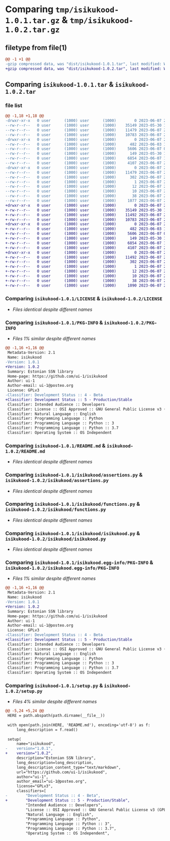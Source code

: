# Comparing `tmp/isikukood-1.0.1.tar.gz` & `tmp/isikukood-1.0.2.tar.gz`

## filetype from file(1)

```diff
@@ -1 +1 @@
-gzip compressed data, was "dist/isikukood-1.0.1.tar", last modified: Wed Jun  7 21:12:37 2023, max compression
+gzip compressed data, was "dist/isikukood-1.0.2.tar", last modified: Wed Jun  7 21:17:55 2023, max compression
```

## Comparing `isikukood-1.0.1.tar` & `isikukood-1.0.2.tar`

### file list

```diff
@@ -1,18 +1,18 @@
-drwxr-xr-x   0 user      (1000) user      (1000)        0 2023-06-07 21:12:37.000000 isikukood-1.0.1/
--rw-r--r--   0 user      (1000) user      (1000)    35149 2023-05-30 11:16:14.000000 isikukood-1.0.1/LICENSE
--rw-r--r--   0 user      (1000) user      (1000)    11479 2023-06-07 21:12:37.000000 isikukood-1.0.1/PKG-INFO
--rw-r--r--   0 user      (1000) user      (1000)    10783 2023-06-07 20:58:43.000000 isikukood-1.0.1/README.md
-drwxr-xr-x   0 user      (1000) user      (1000)        0 2023-06-07 21:12:37.000000 isikukood-1.0.1/isikukood/
--rw-r--r--   0 user      (1000) user      (1000)      482 2023-06-03 15:39:16.000000 isikukood-1.0.1/isikukood/__init__.py
--rw-r--r--   0 user      (1000) user      (1000)     5606 2023-06-07 08:19:34.000000 isikukood-1.0.1/isikukood/assertions.py
--rw-r--r--   0 user      (1000) user      (1000)      149 2023-05-30 13:24:27.000000 isikukood-1.0.1/isikukood/errors.py
--rw-r--r--   0 user      (1000) user      (1000)     6854 2023-06-07 19:57:01.000000 isikukood-1.0.1/isikukood/functions.py
--rw-r--r--   0 user      (1000) user      (1000)     4107 2023-06-07 20:47:46.000000 isikukood-1.0.1/isikukood/isikukood.py
-drwxr-xr-x   0 user      (1000) user      (1000)        0 2023-06-07 21:12:37.000000 isikukood-1.0.1/isikukood.egg-info/
--rw-r--r--   0 user      (1000) user      (1000)    11479 2023-06-07 21:12:37.000000 isikukood-1.0.1/isikukood.egg-info/PKG-INFO
--rw-r--r--   0 user      (1000) user      (1000)      302 2023-06-07 21:12:37.000000 isikukood-1.0.1/isikukood.egg-info/SOURCES.txt
--rw-r--r--   0 user      (1000) user      (1000)        1 2023-06-07 21:12:37.000000 isikukood-1.0.1/isikukood.egg-info/dependency_links.txt
--rw-r--r--   0 user      (1000) user      (1000)       12 2023-06-07 21:12:37.000000 isikukood-1.0.1/isikukood.egg-info/requires.txt
--rw-r--r--   0 user      (1000) user      (1000)       10 2023-06-07 21:12:37.000000 isikukood-1.0.1/isikukood.egg-info/top_level.txt
--rw-r--r--   0 user      (1000) user      (1000)       38 2023-06-07 21:12:37.000000 isikukood-1.0.1/setup.cfg
--rw-r--r--   0 user      (1000) user      (1000)     1077 2023-06-07 21:12:01.000000 isikukood-1.0.1/setup.py
+drwxr-xr-x   0 user      (1000) user      (1000)        0 2023-06-07 21:17:55.000000 isikukood-1.0.2/
+-rw-r--r--   0 user      (1000) user      (1000)    35149 2023-05-30 11:16:14.000000 isikukood-1.0.2/LICENSE
+-rw-r--r--   0 user      (1000) user      (1000)    11492 2023-06-07 21:17:55.000000 isikukood-1.0.2/PKG-INFO
+-rw-r--r--   0 user      (1000) user      (1000)    10783 2023-06-07 20:58:43.000000 isikukood-1.0.2/README.md
+drwxr-xr-x   0 user      (1000) user      (1000)        0 2023-06-07 21:17:55.000000 isikukood-1.0.2/isikukood/
+-rw-r--r--   0 user      (1000) user      (1000)      482 2023-06-03 15:39:16.000000 isikukood-1.0.2/isikukood/__init__.py
+-rw-r--r--   0 user      (1000) user      (1000)     5606 2023-06-07 08:19:34.000000 isikukood-1.0.2/isikukood/assertions.py
+-rw-r--r--   0 user      (1000) user      (1000)      149 2023-05-30 13:24:27.000000 isikukood-1.0.2/isikukood/errors.py
+-rw-r--r--   0 user      (1000) user      (1000)     6854 2023-06-07 19:57:01.000000 isikukood-1.0.2/isikukood/functions.py
+-rw-r--r--   0 user      (1000) user      (1000)     4107 2023-06-07 20:47:46.000000 isikukood-1.0.2/isikukood/isikukood.py
+drwxr-xr-x   0 user      (1000) user      (1000)        0 2023-06-07 21:17:55.000000 isikukood-1.0.2/isikukood.egg-info/
+-rw-r--r--   0 user      (1000) user      (1000)    11492 2023-06-07 21:17:55.000000 isikukood-1.0.2/isikukood.egg-info/PKG-INFO
+-rw-r--r--   0 user      (1000) user      (1000)      302 2023-06-07 21:17:55.000000 isikukood-1.0.2/isikukood.egg-info/SOURCES.txt
+-rw-r--r--   0 user      (1000) user      (1000)        1 2023-06-07 21:17:55.000000 isikukood-1.0.2/isikukood.egg-info/dependency_links.txt
+-rw-r--r--   0 user      (1000) user      (1000)       12 2023-06-07 21:17:55.000000 isikukood-1.0.2/isikukood.egg-info/requires.txt
+-rw-r--r--   0 user      (1000) user      (1000)       10 2023-06-07 21:17:55.000000 isikukood-1.0.2/isikukood.egg-info/top_level.txt
+-rw-r--r--   0 user      (1000) user      (1000)       38 2023-06-07 21:17:55.000000 isikukood-1.0.2/setup.cfg
+-rw-r--r--   0 user      (1000) user      (1000)     1090 2023-06-07 21:17:51.000000 isikukood-1.0.2/setup.py
```

### Comparing `isikukood-1.0.1/LICENSE` & `isikukood-1.0.2/LICENSE`

 * *Files identical despite different names*

### Comparing `isikukood-1.0.1/PKG-INFO` & `isikukood-1.0.2/PKG-INFO`

 * *Files 1% similar despite different names*

```diff
@@ -1,16 +1,16 @@
 Metadata-Version: 2.1
 Name: isikukood
-Version: 1.0.1
+Version: 1.0.2
 Summary: Estonian SSN library
 Home-page: https://github.com/ui-1/isikukood
 Author: ui-1
 Author-email: ui-1@posteo.org
 License: GPLv3
-Classifier: Development Status :: 4 - Beta
+Classifier: Development Status :: 5 - Production/Stable
 Classifier: Intended Audience :: Developers
 Classifier: License :: OSI Approved :: GNU General Public License v3 (GPLv3)
 Classifier: Natural Language :: English
 Classifier: Programming Language :: Python
 Classifier: Programming Language :: Python :: 3
 Classifier: Programming Language :: Python :: 3.7
 Classifier: Operating System :: OS Independent
```

### Comparing `isikukood-1.0.1/README.md` & `isikukood-1.0.2/README.md`

 * *Files identical despite different names*

### Comparing `isikukood-1.0.1/isikukood/assertions.py` & `isikukood-1.0.2/isikukood/assertions.py`

 * *Files identical despite different names*

### Comparing `isikukood-1.0.1/isikukood/functions.py` & `isikukood-1.0.2/isikukood/functions.py`

 * *Files identical despite different names*

### Comparing `isikukood-1.0.1/isikukood/isikukood.py` & `isikukood-1.0.2/isikukood/isikukood.py`

 * *Files identical despite different names*

### Comparing `isikukood-1.0.1/isikukood.egg-info/PKG-INFO` & `isikukood-1.0.2/isikukood.egg-info/PKG-INFO`

 * *Files 1% similar despite different names*

```diff
@@ -1,16 +1,16 @@
 Metadata-Version: 2.1
 Name: isikukood
-Version: 1.0.1
+Version: 1.0.2
 Summary: Estonian SSN library
 Home-page: https://github.com/ui-1/isikukood
 Author: ui-1
 Author-email: ui-1@posteo.org
 License: GPLv3
-Classifier: Development Status :: 4 - Beta
+Classifier: Development Status :: 5 - Production/Stable
 Classifier: Intended Audience :: Developers
 Classifier: License :: OSI Approved :: GNU General Public License v3 (GPLv3)
 Classifier: Natural Language :: English
 Classifier: Programming Language :: Python
 Classifier: Programming Language :: Python :: 3
 Classifier: Programming Language :: Python :: 3.7
 Classifier: Operating System :: OS Independent
```

### Comparing `isikukood-1.0.1/setup.py` & `isikukood-1.0.2/setup.py`

 * *Files 4% similar despite different names*

```diff
@@ -5,24 +5,24 @@
 HERE = path.abspath(path.dirname(__file__))
 
 with open(path.join(HERE, 'README.md'), encoding='utf-8') as f:
     long_description = f.read()
 
 setup(
     name="isikukood",
-    version="1.0.1",
+    version="1.0.2",
     description="Estonian SSN library",
     long_description=long_description,
     long_description_content_type="text/markdown",
     url="https://github.com/ui-1/isikukood",
     author="ui-1",
     author_email="ui-1@posteo.org",
     license="GPLv3",
     classifiers=[
-        "Development Status :: 4 - Beta",
+        "Development Status :: 5 - Production/Stable",
         "Intended Audience :: Developers",
         "License :: OSI Approved :: GNU General Public License v3 (GPLv3)",
         "Natural Language :: English",
         "Programming Language :: Python",
         "Programming Language :: Python :: 3",
         "Programming Language :: Python :: 3.7",
         "Operating System :: OS Independent",
```

